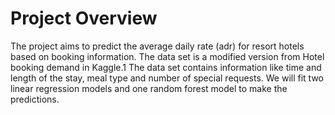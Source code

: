 # Project Overview

The project aims to predict the average daily rate (adr) for resort hotels based on booking information. The data set is a modified version from Hotel booking demand in Kaggle.1 The data set contains information like time and length of the stay, meal type and number of special requests. We will fit two linear regression models and one random forest model to make the predictions.